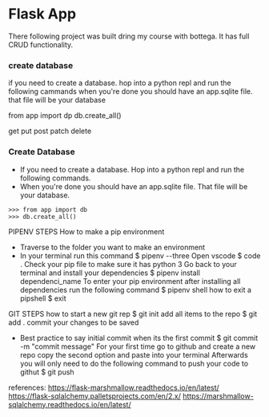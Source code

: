 # Flask App

There following project was built dring my course with bottega. It has full CRUD functionality.


### create database
if you need to create a database. hop into a python repl and run the following cammands
when you're done you should have an app.sqlite file. that file will be your database

from app import dp 
db.create_all()

get put post patch delete


### Create Database
- If you need to create a database.  Hop into a python repl and run the following commands.
- When you're done you should have an app.sqlite file.  That file will be your database.
```
>>> from app import db
>>> db.create_all()
```

PIPENV STEPS
How to make a pip environment
- Traverse to the folder you want to make an environment
- In your terminal run this command
$ pipenv --three
Open vscode
$ code .
Check your pip file to make sure it has python 3
Go back to your terminal and install your dependencies
$ pipenv install dependenci_name
To enter your pip environment after installing all dependencies run the following command
$ pipenv shell
how to exit a pipshell
$ exit

GIT STEPS
how to start a new git rep
$ git init
add all items to the repo
$ git add .
commit your changes to be saved
  - Best practice to say initial commit when its the first commit
$ git commit -m "commit message"
For your first time go to github and create a new repo
copy the second option and paste into your terminal
Afterwards you will only need to do the following command to push your code to githut
$ git push


references:
https://flask-marshmallow.readthedocs.io/en/latest/
https://flask-sqlalchemy.palletsprojects.com/en/2.x/
https://marshmallow-sqlalchemy.readthedocs.io/en/latest/
